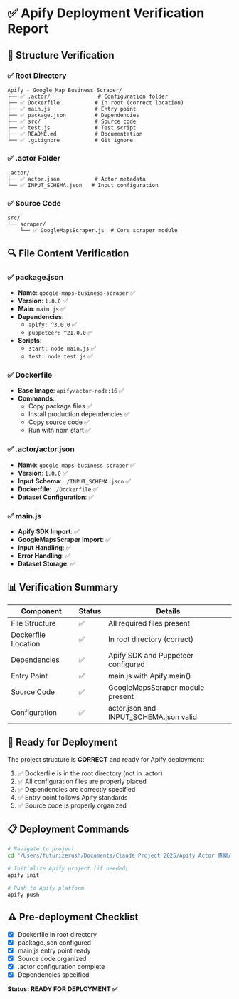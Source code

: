 # ✅ Apify Deployment Verification Report

## 📁 Structure Verification

### ✅ Root Directory
```
Apify - Google Map Business Scraper/
├── ✅ .actor/               # Configuration folder
├── ✅ Dockerfile           # In root (correct location)
├── ✅ main.js              # Entry point
├── ✅ package.json         # Dependencies
├── ✅ src/                 # Source code
├── ✅ test.js              # Test script
├── ✅ README.md            # Documentation
└── ✅ .gitignore           # Git ignore
```

### ✅ .actor Folder
```
.actor/
├── ✅ actor.json           # Actor metadata
└── ✅ INPUT_SCHEMA.json   # Input configuration
```

### ✅ Source Code
```
src/
└── scraper/
    └── ✅ GoogleMapsScraper.js  # Core scraper module
```

## 🔍 File Content Verification

### ✅ package.json
- **Name**: `google-maps-business-scraper` ✅
- **Version**: `1.0.0` ✅
- **Main**: `main.js` ✅
- **Dependencies**: 
  - `apify: ^3.0.0` ✅
  - `puppeteer: ^21.0.0` ✅
- **Scripts**:
  - `start: node main.js` ✅
  - `test: node test.js` ✅

### ✅ Dockerfile
- **Base Image**: `apify/actor-node:16` ✅
- **Commands**:
  - Copy package files ✅
  - Install production dependencies ✅
  - Copy source code ✅
  - Run with npm start ✅

### ✅ .actor/actor.json
- **Name**: `google-maps-business-scraper` ✅
- **Version**: `1.0.0` ✅
- **Input Schema**: `./INPUT_SCHEMA.json` ✅
- **Dockerfile**: `./Dockerfile` ✅
- **Dataset Configuration**: ✅

### ✅ main.js
- **Apify SDK Import**: ✅
- **GoogleMapsScraper Import**: ✅
- **Input Handling**: ✅
- **Error Handling**: ✅
- **Dataset Storage**: ✅

## 📊 Verification Summary

| Component | Status | Details |
|-----------|--------|---------|
| File Structure | ✅ | All required files present |
| Dockerfile Location | ✅ | In root directory (correct) |
| Dependencies | ✅ | Apify SDK and Puppeteer configured |
| Entry Point | ✅ | main.js with Apify.main() |
| Source Code | ✅ | GoogleMapsScraper module present |
| Configuration | ✅ | actor.json and INPUT_SCHEMA.json valid |

## 🚀 Ready for Deployment

The project structure is **CORRECT** and ready for Apify deployment:

1. ✅ Dockerfile is in the root directory (not in .actor)
2. ✅ All configuration files are properly placed
3. ✅ Dependencies are correctly specified
4. ✅ Entry point follows Apify standards
5. ✅ Source code is properly organized

## 📋 Deployment Commands

```bash
# Navigate to project
cd "/Users/futurizerush/Documents/Claude Project 2025/Apify Actor 專案/Google Map Scraping Test/Apify - Google Map Business Scraper"

# Initialize Apify project (if needed)
apify init

# Push to Apify platform
apify push
```

## ⚠️ Pre-deployment Checklist

- [x] Dockerfile in root directory
- [x] package.json configured
- [x] main.js entry point ready
- [x] Source code organized
- [x] .actor configuration complete
- [x] Dependencies specified

**Status: READY FOR DEPLOYMENT ✅**